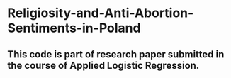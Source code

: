 # Religiosity-and-Anti-Abortion-Sentiments-in-Poland

## This code is part of research paper submitted in the course of Applied Logistic Regression.
